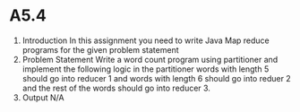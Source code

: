 # A5.4
1. Introduction
In this assignment you need to write Java Map reduce programs for the given problem statement
2. Problem Statement
Write a word count program using partitioner and implement the following logic in the partitioner
words with length 5 should go into reducer 1 and words with length 6 should go into reduer 2 and the
rest of the words should go into reducer 3.
3. Output
N/A
